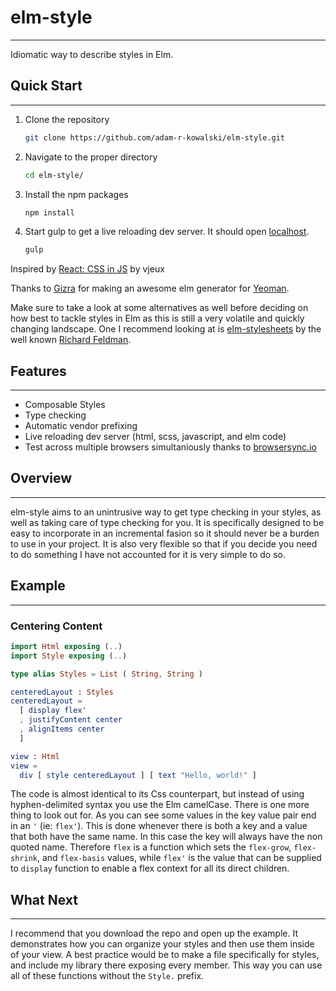 # elm-style
---
Idiomatic way to describe styles in Elm.

## Quick Start
---
1. Clone the repository
   ```bash
   git clone https://github.com/adam-r-kowalski/elm-style.git
   ```

2. Navigate to the proper directory
   ```bash
   cd elm-style/
   ```

3. Install the npm packages
   ```bash
   npm install
   ```
   
4. Start gulp to get a live reloading dev server. It should open [localhost](http://localhost:3000).
   ```bash
   gulp
   ```
   
Inspired by [React: CSS in JS](https://speakerdeck.com/vjeux/react-css-in-js) by vjeux

Thanks to [Gizra](https://github.com/Gizra/generator-elmlang) for making an awesome elm generator for [Yeoman](http://yeoman.io/).

Make sure to take a look at some alternatives as well before deciding on how best to tackle styles in Elm as this is still a very volatile and quickly changing landscape. One I recommend looking at is [elm-stylesheets](https://github.com/rtfeldman/elm-stylesheets) by the well known [Richard Feldman](https://github.com/rtfeldman).


## Features
---
- Composable Styles
- Type checking
- Automatic vendor prefixing
- Live reloading dev server (html, scss, javascript, and elm code)
- Test across multiple browsers simultaniously thanks to [browsersync.io](http://www.browsersync.io/)


## Overview
---
elm-style aims to an unintrusive way to get type checking in your styles, as well as taking care of type checking for you.  It is specifically designed to be easy to incorporate in an incremental fasion so it should never be a burden to use in your project.  It is also very flexible so that if you decide you need to do something I have not accounted for it is very simple to do so.


## Example
---
### Centering Content
```elm
import Html exposing (..)
import Style exposing (..)

type alias Styles = List ( String, String )

centeredLayout : Styles
centeredLayout =
  [ display flex'
  , justifyContent center
  , alignItems center
  ]

view : Html
view =
  div [ style centeredLayout ] [ text "Hello, world!" ]
```

The code is almost identical to its Css counterpart, but instead of using hyphen-delimited syntax you use the Elm camelCase.  There is one more thing to look out for. As you can see some values in the key value pair end in an `'` (ie: `flex'`).  This is done whenever there is both a key and a value that both have the same name. In this case the key will always have the non quoted name.  Therefore `flex` is a function which sets the `flex-grow`, `flex-shrink`, and `flex-basis` values, while `flex'` is the value that can be supplied to `display` function to enable a flex context for all its direct children.


## What Next
---
I recommend that you download the repo and open up the example. It demonstrates how you can organize your styles and then use them inside of your view.  A best practice would be to make a file specifically for styles, and include my library there exposing every member. This way you can use all of these functions without the `Style.` prefix.
